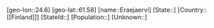 ﻿---
location: [61.58,24.6]
mapzoom: [7,12] 
mapmarker: city 
type: City
tags:
- geo/City


SpocWebEntityId: 30060
isDeleted: false
confidential: public

---
[geo-lon::24.6]
[geo-lat::61.58]
[name::Eraejaervi]
[State::]
[Country::[[Finland]]]
[StateId::]
[Population::]
[Unknown::]

